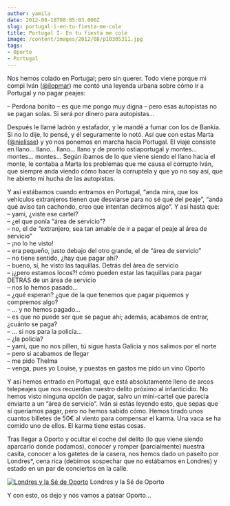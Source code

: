 ```yaml
---
author: yamila
date: 2012-08-18T08:05:03.000Z
slug: portugal-i-en-tu-fiesta-me-cole
title: Portugal I- En tu fiesta me colé
image: /content/images/2012/08/p10305311.jpg
tags:
- Oporto
- Portugal
---
```



Nos hemos colado en Portugal; pero sin querer. Todo viene porque mi compi Iván ([@ilopmar](http:/twitter.com/ilopmar)) me contó una leyenda urbana sobre cómo ir a Portugal y no pagar peajes:

– Perdona bonito – es que me pongo muy digna – pero esas autopistas no se pagan solas. Si será por dinero para autopistas…

Después le llamé ladrón y estafador, y le mandé a fumar con los de Bankia. Si no lo dije, lo pensé, y él seguramente lo notó. Así que con estas Marta ([@nielisse](http:/twitter.com/nielisse)) y yo nos ponemos en marcha hacia Portugal. El viaje consiste en llano… llano… llano… llano y de pronto ostiaportugal y montes… montes… montes… Según íbamos de lo que viene siendo el llano hacia el monte, le contaba a Marta los problemas que me causa el corrupto Iván, que siempre anda viendo cómo hacer la corruptela y que yo no soy así, que he abierto mi hucha de las autopistas.

Y así estábamos cuando entramos en Portugal, “anda mira, que los vehículos extranjeros tienen que desviarse para no sé qué del peaje”, “anda qué aviso tan cachondo, creo que intentan decirnos algo”. Y así hasta que:  
 – yami, ¿viste ese cartel?  
 – ¿el que ponía “área de servicio”?  
 – no, el de “extranjero, sea tan amable de ir a pagar el peaje al área de servicio”  
 – ¡no lo he visto!  
 – era pequeño, justo debajo del otro grande, el de “área de servicio”  
 – no tiene sentido, ¿hay que pagar ahí?  
 – bueno, sí, he visto las taquillas. Detrás del área de servicio  
 – ¡¿pero estamos locos?! cómo pueden estar las taquillas para pagar DETRÁS de un área de servicio  
 – nos lo hemos pasado…  
 – ¿qué esperan? ¿que de la que tenemos que pagar piquemos y compremos algo?  
 – … y no hemos pagado…  
 – es que no puede ser que se pague ahí; además, acabamos de entrar, ¿cuánto se paga?  
 – … si nos para la policía…  
 – ¿la policía?  
 – yami, que no nos pillen, tú sigue hasta Galicia y nos salimos por el norte  
 – pero si acabamos de llegar  
 – me pido Thelma  
 – venga, pues yo Louise, y puestas en gastos me pido un vino Oporto

Y así hemos entrado en Portugal, que está absolutamente lleno de arcos telepeajes que nos recuerdan nuestro delito próximo al infanticidio. No hemos visto ninguna opción de pagar, salvo un mini-cartel que parecía enviarte a un “área de servicio”. Iván si estás leyendo esto, que sepas que sí queríamos pagar, pero no hemos sabido cómo. Hemos tirado unos cuantos billetes de 50€ al viento para compensar el karma. Una vaca se ha comido uno de ellos. El karma tiene estas cosas.

Tras llegar a Oporto y ocultar el coche del delito (lo que viene siendo aparcarlo donde podamos), conocer y romper (parcialmente) nuestra casita, conocer a los gatetes de la casera, nos hemos dado un paseíto por Londres*, cena rica (debimos sospechar que no estábamos en Londres) y estado en un par de conciertos en la calle.

[![](/content/images/2012/08/p10305311.jpg "Londres y la Sé de Oporto")](/content/images/2012/08/p10305311.jpg#small)
Londres y la Sé de Oporto

Y con esto, os dejo y nos vamos a patear Oporto…


